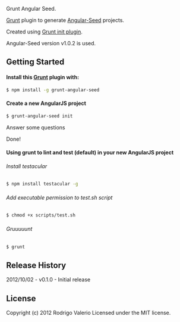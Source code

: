 Grunt Angular Seed.

[Grunt](https://github.com/cowboy/grunt) plugin to generate [Angular-Seed](https://github.com/angular/angular-seed) projects.

Created using [Grunt init plugin](https://npmjs.org/package/grunt-init-plugin).

Angular-Seed version v1.0.2 is used.

## Getting Started ##

#### Install this [Grunt](https://github.com/cowboy/grunt) plugin with: ####
``` bash
$ npm install -g grunt-angular-seed
```

#### Create a new AngularJS project  ####
``` bash
$ grunt-angular-seed init
```
Answer some questions

Done!


#### Using grunt to lint and test (default) in your new AngularJS project ####

###### Install testacular ######
``` bash
$ npm install testacular -g
```

###### Add executable permission to test.sh script ######
``` bash
$ chmod +x scripts/test.sh
```

###### Gruuuuunt ######
``` bash
$ grunt
```



## Release History ##

2012/10/02 - v0.1.0 - Initial release


## License
Copyright (c) 2012 Rodrigo Valerio Licensed under the MIT license.